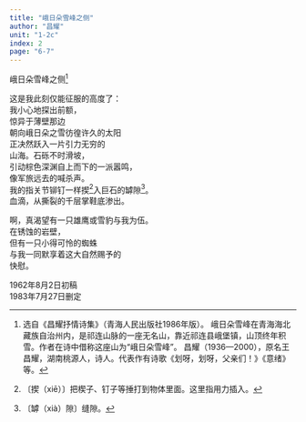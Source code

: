 ```yaml
---
title: "峨日朵雪峰之侧"
author: "昌耀"
unit: "1-2c"
index: 2
page: "6-7"
---
```


峨日朵雪峰之侧[^3-a]

这是我此刻仅能征服的高度了：  
我小心地探出前额，  
惊异于薄壁那边  
朝向峨日朵之雪彷徨许久的太阳  
正决然跃入一片引力无穷的  
山海。石砾不时滑坡，  
引动棕色深渊自上而下的一派嚣鸣，  
像军旅远去的喊杀声。  
我的指关节铆钉一样揳[^4-a]入巨石的罅隙[^4-b]。  
血滴，从撕裂的千层掌鞋底渗出。  

[^3-a]: 选自《昌耀抒情诗集》（青海人民出版社1986年版）。
    峨日朵雪峰在青海海北藏族自治州内，是祁连山脉的一座无名山，靠近祁连县峨堡镇，山顶终年积雪。作者在诗中借称这座山为“峨日朵雪峰”。
    昌耀（1936—2000），原名王昌耀，湖南桃源人，诗人。代表作有诗歌《划呀，划呀，父亲们！》《意绪》等。

啊，真渴望有一只雄鹰或雪豹与我为伍。  
在锈蚀的岩壁，  
但有一只小得可怜的蜘蛛  
与我一同默享着这大自然赐予的  
快慰。  

<div class="article-signature">
1962年8月2日初稿<br>
1983年7月27日删定
</div>

[^4-a]: 〔揳（xiē）〕把楔子、钉子等捶打到物体里面。这里指用力插入。
[^4-b]: 〔罅（xià）隙〕缝隙。
